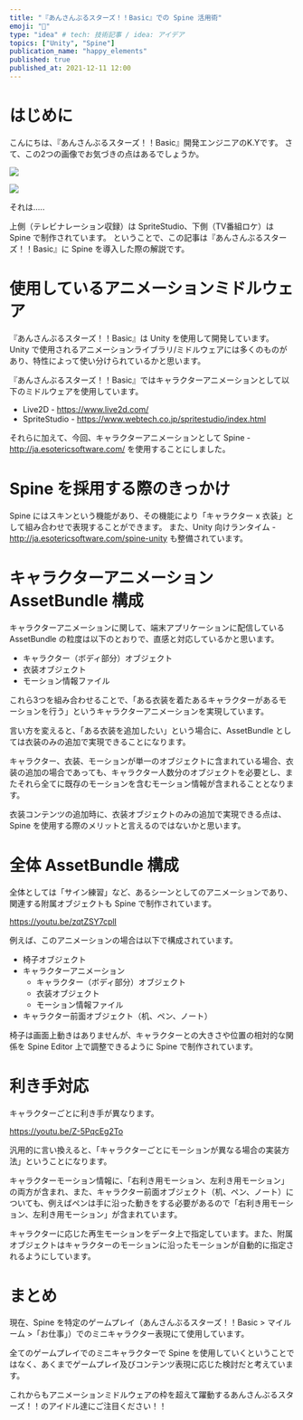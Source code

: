 ```yaml
---
title: "『あんさんぶるスターズ！！Basic』での Spine 活用術"
emoji: "📝"
type: "idea" # tech: 技術記事 / idea: アイデア
topics: ["Unity", "Spine"]
publication_name: "happy_elements"
published: true
published_at: 2021-12-11 12:00
---
```


# はじめに

こんにちは、『あんさんぶるスターズ！！Basic』開発エンジニアのK.Yです。
さて、この2つの画像でお気づきの点はあるでしょうか。

![](https://storage.googleapis.com/zenn-user-upload/7e912a266eb3-20230313.png)

![](https://storage.googleapis.com/zenn-user-upload/5e01b8dc590a-20230313.png)

それは.....

上側（テレビナレーション収録）は SpriteStudio、下側（TV番組ロケ）は Spine で制作されています。
ということで、この記事は『あんさんぶるスターズ！！Basic』に Spine を導入した際の解説です。

# 使用しているアニメーションミドルウェア

『あんさんぶるスターズ！！Basic』は Unity を使用して開発しています。
Unity で使用されるアニメーションライブラリ/ミドルウェアには多くのものがあり、特性によって使い分けられているかと思います。

『あんさんぶるスターズ！！Basic』ではキャラクターアニメーションとして以下のミドルウェアを使用しています。

- Live2D - https://www.live2d.com/
- SpriteStudio - https://www.webtech.co.jp/spritestudio/index.html

それらに加えて、今回、キャラクターアニメーションとして Spine - http://ja.esotericsoftware.com/ を使用することにしました。

# Spine を採用する際のきっかけ

Spine にはスキンという機能があり、その機能により「キャラクター x 衣装」として組み合わせで表現することができます。
また、Unity 向けランタイム - http://ja.esotericsoftware.com/spine-unity も整備されています。

# キャラクターアニメーション AssetBundle 構成

キャラクターアニメーションに関して、端末アプリケーションに配信している AssetBundle の粒度は以下のとおりで、直感と対応しているかと思います。

- キャラクター（ボディ部分）オブジェクト
- 衣装オブジェクト
- モーション情報ファイル

これら3つを組み合わせることで、「ある衣装を着たあるキャラクターがあるモーションを行う」というキャラクターアニメーションを実現しています。

言い方を変えると、「ある衣装を追加したい」という場合に、AssetBundle としては衣装のみの追加で実現できることになります。

キャラクター、衣装、モーションが単一のオブジェクトに含まれている場合、衣装の追加の場合であっても、キャラクター人数分のオブジェクトを必要とし、またそれら全てに既存のモーションを含むモーション情報が含まれることとなります。

衣装コンテンツの追加時に、衣装オブジェクトのみの追加で実現できる点は、Spine を使用する際のメリットと言えるのではないかと思います。

# 全体 AssetBundle 構成

全体としては「サイン練習」など、あるシーンとしてのアニメーションであり、関連する附属オブジェクトも Spine で制作されています。

https://youtu.be/zqtZSY7cplI

例えば、このアニメーションの場合は以下で構成されています。

- 椅子オブジェクト
- キャラクターアニメーション
    - キャラクター（ボディ部分）オブジェクト
    - 衣装オブジェクト
    - モーション情報ファイル
- キャラクター前面オブジェクト（机、ペン、ノート）

椅子は画面上動きはありませんが、キャラクターとの大きさや位置の相対的な関係を Spine Editor 上で調整できるように Spine で制作されています。

# 利き手対応

キャラクターごとに利き手が異なります。

https://youtu.be/Z-5PqcEg2To

汎用的に言い換えると、「キャラクターごとにモーションが異なる場合の実装方法」ということになります。

キャラクターモーション情報に、「右利き用モーション、左利き用モーション」の両方が含まれ、また、キャラクター前面オブジェクト（机、ペン、ノート）についても、例えばペンは手に沿った動きをする必要があるので「右利き用モーション、左利き用モーション」が含まれています。

キャラクターに応じた再生モーションをデータ上で指定しています。また、附属オブジェクトはキャラクターのモーションに沿ったモーションが自動的に指定されるようにしています。

# まとめ

現在、Spine を特定のゲームプレイ（あんさんぶるスターズ！！Basic > マイルーム >「お仕事」）でのミニキャラクター表現にて使用しています。

全てのゲームプレイでのミニキャラクターで Spine を使用していくということではなく、あくまでゲームプレイ及びコンテンツ表現に応じた検討だと考えています。

これからもアニメーションミドルウェアの枠を超えて躍動するあんさんぶるスターズ！！のアイドル達にご注目ください！！

